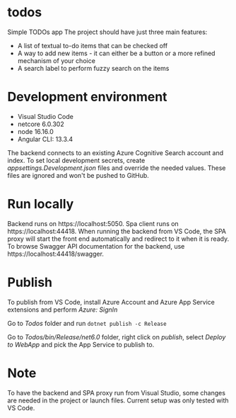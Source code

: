 # todos
Simple TODOs app
The project should have just three main features:

- A list of textual to-do items that can be checked off
- A way to add new items - it can either be a button or a more refined mechanism of your choice
- A search label to perform fuzzy search on the items

# Development environment
- Visual Studio Code 
- netcore 6.0.302
- node 16.16.0
- Angular CLI: 13.3.4

The backend connects to an existing Azure Cognitive Search account and index.
To set local development secrets, create *appsettings.Development.json* files and override the needed values.
These files are ignored and won't be pushed to GitHub.

# Run locally
Backend runs on https://localhost:5050. Spa client runs on https://localhost:44418.
When running the backend from VS Code, the SPA proxy will start the front end automatically and redirect to it when it is ready.
To browse Swagger API documentation for the backend, use https://localhost:44418/swagger.

# Publish
To publish from VS Code, install Azure Account and Azure App Service extensions and perform *Azure: SignIn*

Go to *Todos* folder and run 
`dotnet publish -c Release`

Go to *Todos/bin/Release/net6.0* folder, right click on *publish*, select *Deploy to WebApp* and pick the App Service to publish to.

# Note
To have the backend and SPA proxy run from Visual Studio, some changes are needed in the project or launch files.
Current setup was only tested with VS Code.


